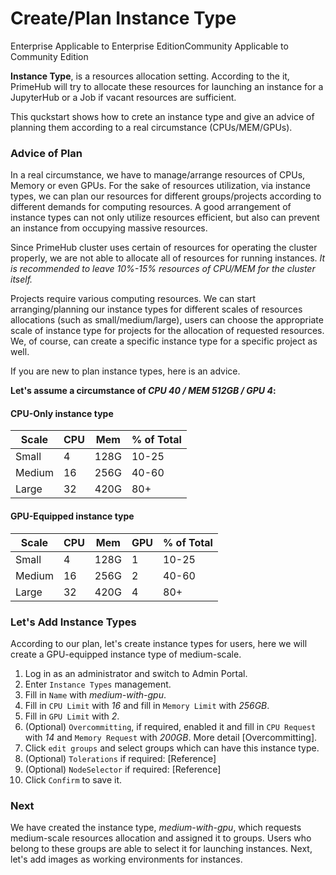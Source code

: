 # Create/Plan Instance Type

Enterprise Applicable to Enterprise EditionCommunity Applicable to Community Edition

**Instance Type**, is a resources allocation setting. According to the it, PrimeHub will try to allocate these resources for launching an instance for a JupyterHub or a Job if vacant resources are sufficient.

This quckstart shows how to crete an instance type and give an advice of planning them according to a real circumstance (CPUs/MEM/GPUs).

### Advice of Plan

In a real circumstance, we have to manage/arrange resources of CPUs, Memory or even GPUs. For the sake of resources utilization, via instance types, we can plan our resources for different groups/projects according to different demands for computing resources. A good arrangement of instance types can not only utilize resources efficient, but also can prevent an instance from occupying massive resources.

Since PrimeHub cluster uses certain of resources for operating the cluster properly, we are not able to allocate all of resources for running instances. _It is recommended to leave 10%-15% resources of CPU/MEM for the cluster itself._

Projects require various computing resources. We can start arranging/planning our instance types for different scales of resources allocations (such as small/medium/large), users can choose the appropriate scale of instance type for projects for the allocation of requested resources. We, of course, can create a specific instance type for a specific project as well.

If you are new to plan instance types, here is an advice.

**Let's assume a circumstance of **_**CPU 40 / MEM 512GB / GPU 4**_**:**

#### CPU-Only instance type

| Scale  | CPU | Mem  | % of Total |
| ------ | --- | ---- | ---------- |
| Small  | 4   | 128G | 10-25      |
| Medium | 16  | 256G | 40-60      |
| Large  | 32  | 420G | 80+        |

#### GPU-Equipped instance type

| Scale  | CPU | Mem  | GPU | % of Total |
| ------ | --- | ---- | --- | ---------- |
| Small  | 4   | 128G | 1   | 10-25      |
| Medium | 16  | 256G | 2   | 40-60      |
| Large  | 32  | 420G | 4   | 80+        |

### Let's Add Instance Types

According to our plan, let's create instance types for users, here we will create a GPU-equipped instance type of medium-scale.

1. Log in as an administrator and switch to Admin Portal.
2. Enter `Instance Types` management.
3. Fill in `Name` with _medium-with-gpu_.
4. Fill in `CPU Limit` with _16_ and fill in `Memory Limit` with _256GB_.
5. Fill in `GPU Limit` with _2_.
6. (Optional) `Overcommitting`, if required, enabled it and fill in `CPU Request` with _14_ and `Memory Request` with _200GB_. More detail \[Overcommitting].
7. Click `edit groups` and select groups which can have this instance type.
8. (Optional) `Tolerations` if required: \[Reference]
9. (Optional) `NodeSelector` if required: \[Reference]
10. Click `Confirm` to save it.

### Next

We have created the instance type, _medium-with-gpu_, which requests medium-scale resources allocation and assigned it to groups. Users who belong to these groups are able to select it for launching instances. Next, let's add images as working environments for instances.
